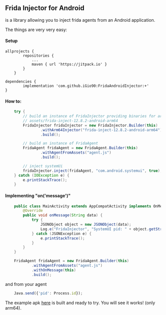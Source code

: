 ## Frida Injector for Android

is a library allowing you to inject frida agents from an Android application.

The things are very very easy:

#### Setup

```
allprojects {
		repositories {
			...
			maven { url 'https://jitpack.io' }
		}
	}
```

```
dependencies {
        implementation 'com.github.iGio90:FridaAndroidInjector:+'
}
```

#### How to:

```java
    try {
        // build an instance of FridaInjector providing binaries for arm/arm64/x86/x86_64 as needed
        // assets/frida-inject-12.8.2-android-arm64
        FridaInjector fridaInjector = new FridaInjector.Builder(this)
                .withArm64Injector("frida-inject-12.8.2-android-arm64")
                .build();

        // build an instance of FridaAgent
        FridaAgent fridaAgent = new FridaAgent.Builder(this)
                .withAgentFromAssets("agent.js")
                .build();

        // inject systemUi
        fridaInjector.inject(fridaAgent, "com.android.systemui", true);
    } catch (IOException e) {
        e.printStackTrace();
    }
````

#### Implementing "on('message')"

```java
    public class MainActivity extends AppCompatActivity implements OnMessage {
        @Override
        public void onMessage(String data) {
            try {
                JSONObject object = new JSONObject(data);
                Log.e("FridaInjector", "SystemUI pid: " + object.getString("pid"));
            } catch (JSONException e) {
                e.printStackTrace();
            }
        }
    }
```

```java
    FridaAgent fridaAgent = new FridaAgent.Builder(this)
            .withAgentFromAssets("agent.js")
            .withOnMessage(this)
            .build();
```

and from your agent

```javascript
    Java.send({'pid': Process.id});
```

The example apk [here](https://github.com/igio90/FridaAndroidInjector/tree/master/example.apk) is built and ready to try. You will see it works! (only arm64).